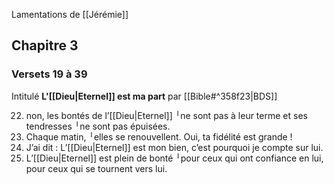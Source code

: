 Lamentations de [[Jérémie]]
## Chapitre 3
### Versets 19 à 39
Intitulé **L'[[Dieu|Eternel]] est ma part** par [[Bible#^358f23|BDS]]

22) non, les bontés de l’[[Dieu|Eternel]] ╵ne sont pas à leur terme
    et ses tendresses ╵ne sont pas épuisées.
23) Chaque matin, ╵elles se renouvellent.
    Oui, ta fidélité est grande !
24) J’ai dit : L’[[Dieu|Eternel]] est mon bien,
    c’est pourquoi je compte sur lui.
25) L’[[Dieu|Eternel]] est plein de bonté ╵pour ceux qui ont confiance en lui,
    pour ceux qui se tournent vers lui.